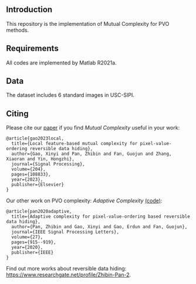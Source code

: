 ## Introduction
This repository is the implementation of Mutual Complexity for PVO methods. 

## Requirements
All codes are implemented by Matlab R2021a.

## Data
The dataset includes 6 standard images in USC-SIPI.

## Citing
Please cite our [paper](https://www.sciencedirect.com/science/article/pii/S0165168422003723) if you find *Mutual Complexity* useful in your work:
```
@article{gao2023local,
  title={Local feature-based mutual complexity for pixel-value-ordering reversible data hiding},
  author={Gao, Xinyi and Pan, Zhibin and Fan, Guojun and Zhang, Xiaoran and Yin, Hongzhi},
  journal={Signal Processing},
  volume={204},
  pages={108833},
  year={2023},
  publisher={Elsevier}
}
```

Our other work on PVO complexity: *Adaptive Complexity* [(code)](https://github.com/XJTURDH/Adaptive-Complexity):
```
@article{pan2020adaptive,
  title={Adaptive complexity for pixel-value-ordering based reversible data hiding},
  author={Pan, Zhibin and Gao, Xinyi and Gao, Erdun and Fan, Guojun},
  journal={IEEE Signal Processing Letters},
  volume={27},
  pages={915--919},
  year={2020},
  publisher={IEEE}
}
```
Find out more works about reversible data hiding: https://www.researchgate.net/profile/Zhibin-Pan-2.
